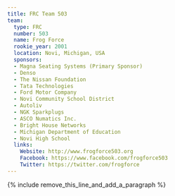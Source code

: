 ```yaml
---
title: FRC Team 503
team:
  type: FRC
  number: 503
  name: Frog Force
  rookie_year: 2001
  location: Novi, Michigan, USA
  sponsors:
  - Magna Seating Systems (Primary Sponsor)
  - Denso
  - The Nissan Foundation
  - Tata Technologies
  - Ford Motor Company
  - Novi Community School District
  - Autoliv
  - NGK Sparkplugs
  - ASCO Numatics Inc.
  - Bright House Networks
  - Michigan Department of Education
  - Novi High School
  links:
    Website: http://www.frogforce503.org
    Facebook: https://www.facebook.com/frogforce503
    Twitter: https://twitter.com/frogforce
---
```


{% include remove_this_line_and_add_a_paragraph %}